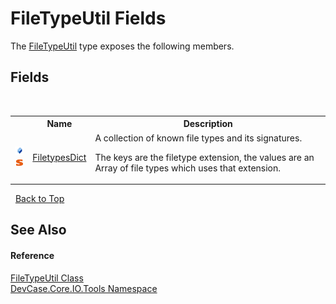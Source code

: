 # FileTypeUtil Fields
 

The <a href="T_DevCase_Core_IO_Tools_FileTypeUtil">FileTypeUtil</a> type exposes the following members.


## Fields
&nbsp;<table><tr><th></th><th>Name</th><th>Description</th></tr><tr><td>![Public field](media/pubfield.gif "Public field")![Static member](media/static.gif "Static member")</td><td><a href="F_DevCase_Core_IO_Tools_FileTypeUtil_FiletypesDict">FiletypesDict</a></td><td>
A collection of known file types and its signatures. 

 The keys are the filetype extension, the values are an Array of file types which uses that extension.</td></tr></table>&nbsp;
<a href="#filetypeutil-fields">Back to Top</a>

## See Also


#### Reference
<a href="T_DevCase_Core_IO_Tools_FileTypeUtil">FileTypeUtil Class</a><br /><a href="N_DevCase_Core_IO_Tools">DevCase.Core.IO.Tools Namespace</a><br />